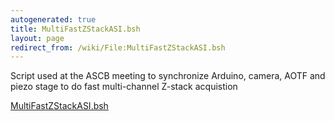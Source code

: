 ```yaml
---
autogenerated: true
title: MultiFastZStackASI.bsh
layout: page
redirect_from: /wiki/File:MultiFastZStackASI.bsh
---
```


Script used at the ASCB meeting to synchronize Arduino, camera, AOTF and
piezo stage to do fast multi-channel Z-stack acquistion

[MultiFastZStackASI.bsh](/media/files/MultiFastZStackASI.bsh)

